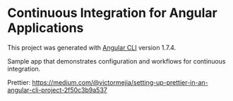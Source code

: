 # Continuous Integration for Angular Applications

This project was generated with [Angular CLI](https://github.com/angular/angular-cli) version 1.7.4.

Sample app that demonstrates configuration and workflows for continuous integration.

Prettier: https://medium.com/@victormejia/setting-up-prettier-in-an-angular-cli-project-2f50c3b9a537
